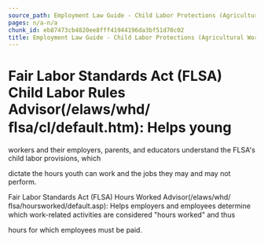 ```yaml
---
source_path: Employment Law Guide - Child Labor Protections (Agricultural Work).md
pages: n/a-n/a
chunk_id: eb87473cb4820ee8fff41944196da3bf51d70c02
title: Employment Law Guide - Child Labor Protections (Agricultural Work)
---
```

# Fair Labor Standards Act (FLSA) Child Labor Rules Advisor(/elaws/whd/ﬂsa/cl/default.htm): Helps young

workers and their employers, parents, and educators understand the FLSA's child labor provisions, which

dictate the hours youth can work and the jobs they may and may not perform.

Fair Labor Standards Act (FLSA) Hours Worked Advisor(/elaws/whd/ﬂsa/hoursworked/default.asp): Helps employers and employees determine which work-related activities are considered "hours worked" and thus

hours for which employees must be paid.
